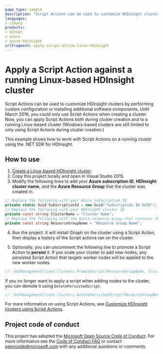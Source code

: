 ```yaml
---
page_type: sample
description: "Script Actions can be used to customize HDInsight clusters by performing custom configuration or installing additional components."
languages:
- csharp
products:
- dotnet
- azure
- azure-hdinsight
urlFragment: apply-script-action-linux-hdinsight
---
```


# Apply a Script Action against a running Linux-based HDInsight cluster

Script Actions can be used to customize HDInsight clusters by performing custom configuration or installing additional software components. Until March 2016, you could only use Script Actions when creating a cluster. Now, you can apply Script Actions both during cluster creation and to a running Linux-based cluster (Windows-based clusters are still limited to only using Script Actions during cluster creation.)

This example shows how to work with Script Actions on a running cluster using the .NET SDK for HDInsight.

## How to use

1. [Create a Linux-based HDInsight cluster](https://docs.microsoft.com/azure/hdinsight/hdinsight-hadoop-provision-linux-clusters).
2. Copy this project locally and open in Visual Studio 2015.
3. Modify the following lines to add your __Azure subscription ID__, __HDInsight cluster name__, and the __Azure Resource Group__ that the cluster was created in.
```csharp
// Replace the following with your Azure subscription ID    
private static Guid SubscriptionId = new Guid("Subscription ID GUID");
// Replace the following with your HDInsight cluster ID
private const string ClusterName = "Cluster Name";
// Replace the following with the Azure resource group that contains the cluster
private const string ResourceGroupName = "Resource Group Name";
```
4. Run the project. It will install Giraph on the cluster using a Script Action, then display a history of the Script actions ran on the cluster.

5. Optionally, you can uncomment the following line to promote a Script Action to __persist__ it. If you scale your cluster to add new nodes, any persisted Script Action that targets worker nodes will be applied to the new worker nodes.
```csharp
// _hdiManagementClient.Clusters.PromoteScript(ResourceGroupName, ClusterName, <scriptexecutionid>);
```
If you no longer want to apply a script when adding nodes to the cluster, you can demote it using `DeletePersistedScript`.
```csharp
// _hdiManagementClient.Clusters.DeletePersistedScript(ResourceGroupName, ClusterName, "<scriptname>");
```
For more information on using Script Actions, see [Customize HDInsight clusters using Script Actions](https://azure.microsoft.com/documentation/articles/hdinsight-hadoop-customize-cluster-linux/).

## Project code of conduct

This project has adopted the [Microsoft Open Source Code of Conduct](https://opensource.microsoft.com/codeofconduct/). For more information see the [Code of Conduct FAQ](https://opensource.microsoft.com/codeofconduct/faq/) or contact [opencode@microsoft.com](mailto:opencode@microsoft.com) with any additional questions or comments.
